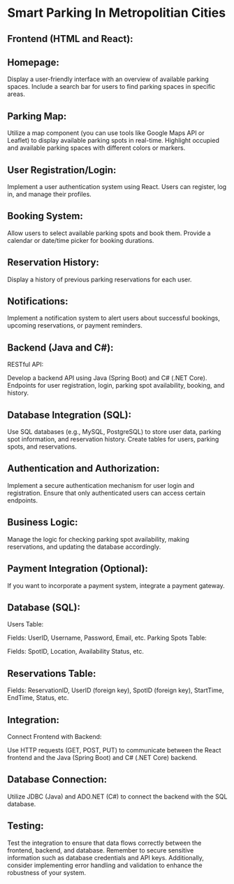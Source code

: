 # Smart Parking In Metropolitian Cities
## Frontend (HTML and React):
## Homepage:

Display a user-friendly interface with an overview of available parking spaces.
Include a search bar for users to find parking spaces in specific areas.
## Parking Map:

Utilize a map component (you can use tools like Google Maps API or Leaflet) to display available parking spots in real-time.
Highlight occupied and available parking spaces with different colors or markers.
## User Registration/Login:

Implement a user authentication system using React.
Users can register, log in, and manage their profiles.
## Booking System:

Allow users to select available parking spots and book them.
Provide a calendar or date/time picker for booking durations.
## Reservation History:

Display a history of previous parking reservations for each user.
## Notifications:

Implement a notification system to alert users about successful bookings, upcoming reservations, or payment reminders.
## Backend (Java and C#):
RESTful API:

Develop a backend API using Java (Spring Boot) and C# (.NET Core).
Endpoints for user registration, login, parking spot availability, booking, and history.
## Database Integration (SQL):

Use SQL databases (e.g., MySQL, PostgreSQL) to store user data, parking spot information, and reservation history.
Create tables for users, parking spots, and reservations.
## Authentication and Authorization:

Implement a secure authentication mechanism for user login and registration.
Ensure that only authenticated users can access certain endpoints.
## Business Logic:

Manage the logic for checking parking spot availability, making reservations, and updating the database accordingly.
## Payment Integration (Optional):

If you want to incorporate a payment system, integrate a payment gateway.
## Database (SQL):
Users Table:

Fields: UserID, Username, Password, Email, etc.
Parking Spots Table:

Fields: SpotID, Location, Availability Status, etc.
## Reservations Table:

Fields: ReservationID, UserID (foreign key), SpotID (foreign key), StartTime, EndTime, Status, etc.
## Integration:
Connect Frontend with Backend:

Use HTTP requests (GET, POST, PUT) to communicate between the React frontend and the Java (Spring Boot) and C# (.NET Core) backend.
## Database Connection:

Utilize JDBC (Java) and ADO.NET (C#) to connect the backend with the SQL database.
## Testing:

Test the integration to ensure that data flows correctly between the frontend, backend, and database.
Remember to secure sensitive information such as database credentials and API keys. Additionally, consider implementing error handling and validation to enhance the robustness of your system.
